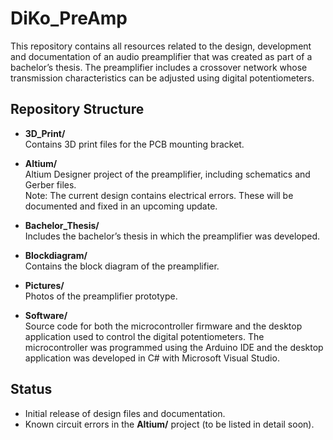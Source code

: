 # DiKo_PreAmp

This repository contains all resources related to the design, development and documentation of an audio preamplifier that was created as part of a bachelor’s thesis. The preamplifier includes a crossover network whose transmission characteristics can be adjusted using digital potentiometers.

## Repository Structure  

- **3D_Print/**  
  Contains 3D print files for the PCB mounting bracket.  

- **Altium/**  
  Altium Designer project of the preamplifier, including schematics and Gerber files.  
  Note: The current design contains electrical errors. These will be documented and fixed in an upcoming update.  

- **Bachelor_Thesis/**  
  Includes the bachelor’s thesis in which the preamplifier was developed.  

- **Blockdiagram/**  
  Contains the block diagram of the preamplifier.  

- **Pictures/**  
  Photos of the preamplifier prototype.  

- **Software/**  
  Source code for both the microcontroller firmware and the desktop application used to control the digital potentiometers.
  The microcontroller was programmed using the Arduino IDE and the desktop application was developed in C# with Microsoft Visual    Studio. 

## Status  

- Initial release of design files and documentation.  
- Known circuit errors in the **Altium/** project (to be listed in detail soon).  

